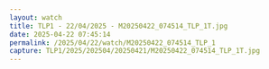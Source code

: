 ```yaml
---
layout: watch
title: TLP1 - 22/04/2025 - M20250422_074514_TLP_1T.jpg
date: 2025-04-22 07:45:14
permalink: /2025/04/22/watch/M20250422_074514_TLP_1
capture: TLP1/2025/202504/20250421/M20250422_074514_TLP_1T.jpg
---
```

